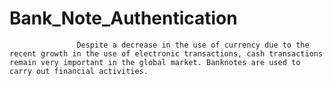 # Bank_Note_Authentication
                   
                   Despite a decrease in the use of currency due to the recent growth in the use of electronic transactions, cash transactions remain very important in the global market. Banknotes are used to carry out financial activities. 
